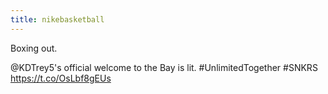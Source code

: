 ```yaml
---
title: nikebasketball
---
```


Boxing out.

@KDTrey5's official welcome to the Bay is lit. #UnlimitedTogether #SNKRS https://t.co/OsLbf8gEUs